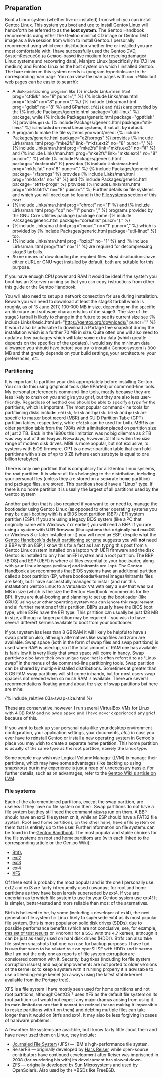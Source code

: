 <!-- 3 -->
## Preparation
Boot a Linux system (whether live or installed) from which you can install Gentoo Linux. This system you boot and use to install Gentoo Linux will henceforth be referred to as the **host system**. The Gentoo Handbook recommends using either the Gentoo minimal CD image or Gentoo DVD image as a live session from which to install Gentoo. I personally recommend using whichever distribution whether live or installed you are most comfortable with. I have successfully used the Gentoo DVD, SystemRescueCd (a Gentoo-based live medium for rescuing damaged Linux systems and recovering data), Manjaro Linux (specifically its 17.0 live medium) and Funtoo Linux as the host system on which I installed Gentoo. The bare minimum this system needs is (program hyperlinks are to the corresponding man page. You can view the man pages with `man <PROG>` but web pages can be easier to search):

* A disk-partitioning program like {% include Links/man.html prog="cfdisk" no="8" puncr="," %} {% include Links/man.html prog="fdisk" no="8" puncr="," %} {% include Links/man.html prog="gdisk" no="8" %} and GParted. `cfdisk` and `fdisk` are provided by the {% include Packages/generic.html package="util-linux" %} package, while {% include Packages/generic.html package="gptfdisk" %} provides `gdisk`. {% include Packages/generic.html package="util-linux" %} is included on most Linux systems, if not all, by default. 
* A program to make the file systems you want/need. {% include Packages/generic.html package="e2fsprogs" %} provides {% include Links/man.html prog="mke2fs" link="mkfs.ext2" no="8" puncr="," %} {% include Links/man.html prog="mke2fs" link="mkfs.ext3" no="8" %} and {% include Links/man.html prog="mke2fs" link="mkfs.ext4" no="8" puncr="," %} while {% include Packages/generic.html package="dosfstools" %} provides {% include Links/man.html prog="mkfs.fat" no="8" puncr="." %} {% include Packages/generic.html package="xfsprogs" %} provides {% include Links/man.html prog="mkfs.xfs" no="8" %} and {% include Packages/generic.html package="btrfs-progs" %} provides {% include Links/man.html prog="mkfs.btrfs" no="8" puncr="." %} Further details on file systems and which you will need can be found in the [File systems](#file-systems) section of this post.
* {% include Links/man.html prog="chroot" no="1" %} and {% include Links/man.html prog="cp" no="1" puncr="," %} programs provided by the GNU Core Utilities package (package name: {% include Packages/generic.html package="coreutils" puncr=")." %}
* {% include Links/man.html prog="mount" no="1" puncr="," %} which is provided by {% include Packages/generic.html package="util-linux" %} too. 
* {% include Links/man.html prog="bzip2" no="1" %} and {% include Links/man.html prog="tar" no="1" %} are required for decompressing stage3 tarballs. 
* Some means of downloading the required files. Most distributions have either cURL or GNU wget installed by default, both are suitable for this purpose. 

If you have enough CPU power and RAM it would be ideal if the system you boot has an X server running so that you can copy instructions from either this guide or the Gentoo Handbook. 

You will also need to set up a network connection for use during installation. Beware you will need to download at least the stage3 tarball which is roughly, as of 13 June 2017, 100-300 MB in size, depending on the specific architecture and software characteristics of the stage3. The size of the stage3 tarball is likely to change in the future to see its current size see {% include Links/basic.html url="https://gentoo.org/downloads/" puncr="." %} It would also be advisable to download a Portage tree snapshot during the installation which is a further 70 MB in size. Quite often one will also need to update a few packages which will take some extra data (which greatly depends on the specifics of the updates). I would say the minimum data allowance you should have before you try to install a Gentoo system is 300 MB and that greatly depends on your build settings, your architecture, your preferences, <i>etc.</i>

### Partitioning
It is important to partition your disk appropriately before installing Gentoo. You can do this using graphical tools (like GParted) or command-line tools. My personal preference is command-line tools, mostly because they are less likely to crash on you and give you grief, but they are also less user-friendly. Regardless of method one should be able to specify a *type* for the partitions, which is important. The most popular command-line tools for partitioning disks include: `cfdisk`, `fdisk` and `gdisk`. `fdisk` and `gdisk` are specific to master boot record (MBR) and GUID Partition Table (GPT) partition tables, respectively, while `cfdisk` can be used for both. MBR is an older partition table from the 1980s with a limitation placed on partition size of just 2 TB. Back in the 1980s this limitation was no big dilemma as 2 TB was way out of their league. Nowadays, however, 2 TB is within the size range of modern disk drives. MBR is more popular, but not exclusive, to systems with BIOS firmware. GPT is a newer partition table that can hold partitions with a size of up to 9 ZB (where each zetabyte is equal to one billion terabytes).

There is only one partition that is compulsory for all Gentoo Linux systems, the root partition. It is where all files belonging to the distribution, including your personal files (unless they are stored on a separate home partition) and package files, are stored. This partition should have a "Linux" type. If there is no home partition it is usually the largest of all partitions used by the Gentoo system.

Another partition that is also required if you want to, or need to, manage the bootloader using Gentoo Linux (as opposed to other operating systems you may be dual-booting with) is a BIOS boot partition (BBP) / EFI system partition (ESP). If you are using a legacy BIOS system (like a PC that originally came with Windows 7 or earlier) you will need a BBP. If you are using a system with UEFI firmware (like systems that originally had macOS or Windows 8 or later installed on it) you will need an ESP, despite what the [Gentoo Handbook's default partitioning scheme](https://wiki.gentoo.org/wiki/Handbook:AMD64/Installation/Disks#Default_partitioning_scheme) suggests you will **not** need a BBP with an ESP, I know this for a fact as I am typing this post from a Gentoo Linux system installed on a laptop with UEFI firmware and the disk Gentoo is installed to only has an EFI system and a root partition. The BBP (BIOS) and ESP (UEFI) is where all files essential to your bootloader, along with your Linux images (vmlinuz) and initramfs are kept. The Gentoo Handbook also recommends that BIOS systems have an additional partition called a boot partition (BP, where bootloader/kernel images/initramfs files are kept), but I have successfully managed to install (and run this installation) Gentoo Linux to a VirtualBox VM with only a BBP that was 128 MB in size (which is the size the Gentoo Handbook recommends for the BP). If you are dual-booting and planning to set up the bootloader (like GRUB) using your other operating system you can ignore this requirement and all further mentions of this partition. BBPs usually have the BIOS boot type, while ESPs have the EFI type. This partition can usually be just 128 MB in size, although a larger partition may be required if you wish to have several different kernels available to boot from your bootloader.  

If your system has less than 8 GB RAM it will likely be helpful to have a swap partition also, although alternatives like swap files and zram are available. Swap space (both in the form of swap files and swap partitions) is used when RAM is used up, so if the total amount of RAM one has available is fairly low it is very likely that swap space will come in handy. Swap partitions also have their own unique type that is often referred to as "Linux swap" in the menus of the command-line partitioning tools. Swap partition can be shared by multiple installed distributions. Sometimes at greater than 8 GB RAM swap partitions will still come in handy, but for most users swap space is not needed when so much RAM is available. There are several recommendations floating around about the size of swap partitions but here are mine:

{% include_relative 03a-swap-size.html %}

These are conservative, however, I run several VirtualBox VMs for Linux with 4 GB RAM and no swap space and I have never experienced any grief because of this. 

If you want to back up your personal data (like your desktop environment configuration, your application settings, your documents, *etc.*) in case you ever have to reinstall Gentoo or install a new operating system in Gentoo's place you may wish to create a separate home partition. This home partition is usually of the same type as the root partition, namely the Linux type. 

Some people may wish use Logical Volume Manager (LVM) to manage their partitions, which may have some advantages (like backing up using snapshots) but in my experience is just a heap of unnecessary hassle. For further details, such as on advantages, refer to the [Gentoo Wiki's article on LVM](https://wiki.gentoo.org/wiki/LVM).

### File systems
Each of the aforementioned partitions, except the swap partition, are useless if they have no file system on them. Swap partitions do not have a file system but they still need the command `mkswap` run on them. A BBP should have an ext2 file system on it, while an ESP should have a FAT32 file system. Root and home partitions, on the other hand, have a file system on them that is entirely up to the user. Further information on file systems can be found in the [Gentoo Handbook](https://wiki.gentoo.org/wiki/Handbook:AMD64/Installation/Disks#Creating_file_systems). The most popular and stable choices for the file systems on root and home partitions are (with each linked to the corresponding article on the Gentoo Wiki):

* [Btrfs](https://wiki.gentoo.org/wiki/Btrfs)
* [ext2](https://wiki.gentoo.org/wiki/ext2)
* [ext3](https://wiki.gentoo.org/wiki/ext3)
* [ext4](https://wiki.gentoo.org/wiki/ext4)
* [XFS](https://wiki.gentoo.org/wiki/XFS)

Of these ext4 is probably the most popular and is the one I personally use. ext2 and ext3 are fairly infrequently used nowadays for root and home partitions as they have been largely superseded by ext4. If you are uncertain as to which file system to use for your Gentoo system use ext4! It is simpler, better-tested and more reliable than most of the alternatives. 

Btrfs is believed to be, by some (including a developer of ext4), the next generation file system for Linux likely to supersede ext4 as its most popular file system. Btrfs is more popular on solid disk drives (SDDs), due to possible performance benefits (which are not conclusive, see, for example, [this set of test results](http://openbenchmarking.org/result/1608041-LO-LINUX44BT99) on Phoronix for a SSD with the 4.7 kernel), although it can be just as easily used on hard disk drives (HDDs). Btrfs can also take file system snapshots that one can use for backup purposes. I have had issues that seem to be related to it on openSUSE with HDDs and it seems like I am not the only one as reports of file system corruption are considered common with it. Security, bug fixes (including for file system corruption issues) and major improvements are not ported to older versions of the kernel so to keep a system with it running properly it is advisable to use a bleeding-edge kernel (so always using the latest stable kernel available from the Portage tree).  

XFS is a file system I have mostly seen used for home partitions and not root partitions, although CentOS 7 uses XFS as the default file system on its root partition so I would not expect any major dramas arising from using it. Its main limitations are that it cannot be resized (hence making it impossible to resize partitions with it on them) and deleting multiple files can take longer than it would on Btrfs and ext4. It may also be less forgiving in cases of hardware problems. 

A few other file systems are available, but I know fairly little about them and have never used them on Linux, they include:

* [Journaled File System](https://wiki.gentoo.org/wiki/JFS) (JFS) &mdash; IBM's high-performance file system. 
* ReiserFS &mdash; originally developed by [Hans Reiser](https://en.wikipedia.org/wiki/Hans_Reiser), while open-source contributors have continued development after Reiser was imprisoned in 2008 (for murdering his wife) its development has slowed down. 
* [ZFS](https://wiki.gentoo.org/wiki/ZFS) &mdash; originally developed by Sun Microsystems and used by OpenSolaris. Also used by the *BSDs like FreeBSD. 
